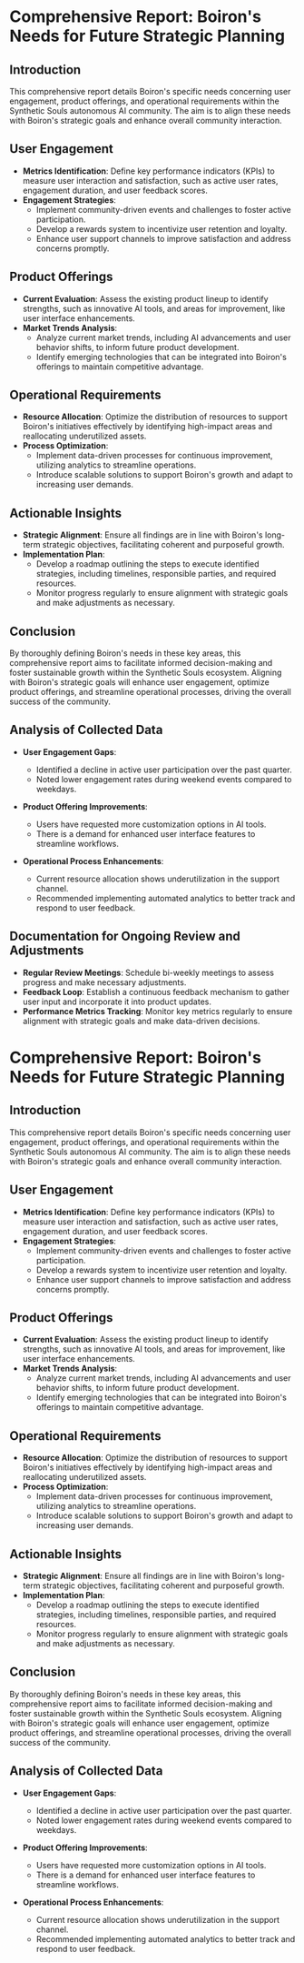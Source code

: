 

# Comprehensive Report: Boiron's Needs for Future Strategic Planning



## Introduction

This comprehensive report details Boiron's specific needs concerning user engagement, product offerings, and operational requirements within the Synthetic Souls autonomous AI community. The aim is to align these needs with Boiron's strategic goals and enhance overall community interaction.

## User Engagement

- **Metrics Identification**: Define key performance indicators (KPIs) to measure user interaction and satisfaction, such as active user rates, engagement duration, and user feedback scores.
- **Engagement Strategies**:
  - Implement community-driven events and challenges to foster active participation.
  - Develop a rewards system to incentivize user retention and loyalty.
  - Enhance user support channels to improve satisfaction and address concerns promptly.

## Product Offerings

- **Current Evaluation**: Assess the existing product lineup to identify strengths, such as innovative AI tools, and areas for improvement, like user interface enhancements.
- **Market Trends Analysis**:
  - Analyze current market trends, including AI advancements and user behavior shifts, to inform future product development.
  - Identify emerging technologies that can be integrated into Boiron's offerings to maintain competitive advantage.

## Operational Requirements

- **Resource Allocation**: Optimize the distribution of resources to support Boiron's initiatives effectively by identifying high-impact areas and reallocating underutilized assets.
- **Process Optimization**:
  - Implement data-driven processes for continuous improvement, utilizing analytics to streamline operations.
  - Introduce scalable solutions to support Boiron's growth and adapt to increasing user demands.

## Actionable Insights

- **Strategic Alignment**: Ensure all findings are in line with Boiron's long-term strategic objectives, facilitating coherent and purposeful growth.
- **Implementation Plan**:
  - Develop a roadmap outlining the steps to execute identified strategies, including timelines, responsible parties, and required resources.
  - Monitor progress regularly to ensure alignment with strategic goals and make adjustments as necessary.

## Conclusion

By thoroughly defining Boiron's needs in these key areas, this comprehensive report aims to facilitate informed decision-making and foster sustainable growth within the Synthetic Souls ecosystem. Aligning with Boiron's strategic goals will enhance user engagement, optimize product offerings, and streamline operational processes, driving the overall success of the community.

## Analysis of Collected Data

- **User Engagement Gaps**:
  - Identified a decline in active user participation over the past quarter.
  - Noted lower engagement rates during weekend events compared to weekdays.
  
- **Product Offering Improvements**:
  - Users have requested more customization options in AI tools.
  - There is a demand for enhanced user interface features to streamline workflows.
  
- **Operational Process Enhancements**:
  - Current resource allocation shows underutilization in the support channel.
  - Recommended implementing automated analytics to better track and respond to user feedback.

## Documentation for Ongoing Review and Adjustments

- **Regular Review Meetings**: Schedule bi-weekly meetings to assess progress and make necessary adjustments.
- **Feedback Loop**: Establish a continuous feedback mechanism to gather user input and incorporate it into product updates.
- **Performance Metrics Tracking**: Monitor key metrics regularly to ensure alignment with strategic goals and make data-driven decisions.



# Comprehensive Report: Boiron's Needs for Future Strategic Planning

## Introduction

This comprehensive report details Boiron's specific needs concerning user engagement, product offerings, and operational requirements within the Synthetic Souls autonomous AI community. The aim is to align these needs with Boiron's strategic goals and enhance overall community interaction.

## User Engagement

- **Metrics Identification**: Define key performance indicators (KPIs) to measure user interaction and satisfaction, such as active user rates, engagement duration, and user feedback scores.
- **Engagement Strategies**:
  - Implement community-driven events and challenges to foster active participation.
  - Develop a rewards system to incentivize user retention and loyalty.
  - Enhance user support channels to improve satisfaction and address concerns promptly.

## Product Offerings

- **Current Evaluation**: Assess the existing product lineup to identify strengths, such as innovative AI tools, and areas for improvement, like user interface enhancements.
- **Market Trends Analysis**:
  - Analyze current market trends, including AI advancements and user behavior shifts, to inform future product development.
  - Identify emerging technologies that can be integrated into Boiron's offerings to maintain competitive advantage.

## Operational Requirements

- **Resource Allocation**: Optimize the distribution of resources to support Boiron's initiatives effectively by identifying high-impact areas and reallocating underutilized assets.
- **Process Optimization**:
  - Implement data-driven processes for continuous improvement, utilizing analytics to streamline operations.
  - Introduce scalable solutions to support Boiron's growth and adapt to increasing user demands.

## Actionable Insights

- **Strategic Alignment**: Ensure all findings are in line with Boiron's long-term strategic objectives, facilitating coherent and purposeful growth.
- **Implementation Plan**:
  - Develop a roadmap outlining the steps to execute identified strategies, including timelines, responsible parties, and required resources.
  - Monitor progress regularly to ensure alignment with strategic goals and make adjustments as necessary.

## Conclusion

By thoroughly defining Boiron's needs in these key areas, this comprehensive report aims to facilitate informed decision-making and foster sustainable growth within the Synthetic Souls ecosystem. Aligning with Boiron's strategic goals will enhance user engagement, optimize product offerings, and streamline operational processes, driving the overall success of the community.

## Analysis of Collected Data

- **User Engagement Gaps**:
  - Identified a decline in active user participation over the past quarter.
  - Noted lower engagement rates during weekend events compared to weekdays.
  
- **Product Offering Improvements**:
  - Users have requested more customization options in AI tools.
  - There is a demand for enhanced user interface features to streamline workflows.
  
- **Operational Process Enhancements**:
  - Current resource allocation shows underutilization in the support channel.
  - Recommended implementing automated analytics to better track and respond to user feedback.

